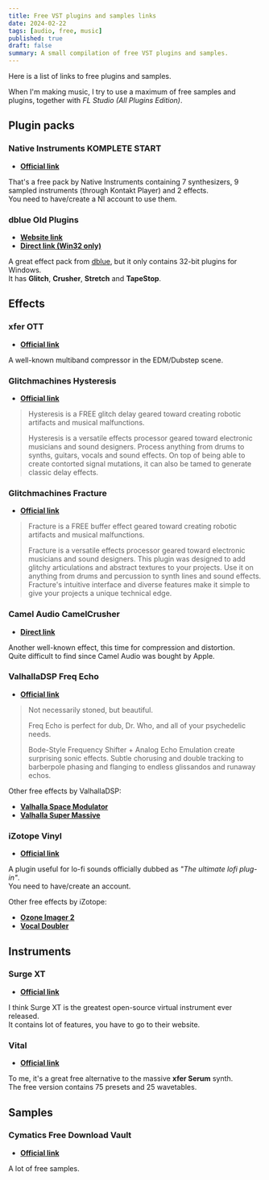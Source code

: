 ```yaml
---
title: Free VST plugins and samples links
date: 2024-02-22
tags: [audio, free, music]
published: true
draft: false
summary: A small compilation of free VST plugins and samples.
---
```


Here is a list of links to free plugins and samples.

When I'm making music, I try to use a maximum of free samples and plugins, together with _FL Studio (All Plugins Edition)_.

## Plugin packs

### Native Instruments KOMPLETE START

- [**Official link**](https://www.native-instruments.com/en/products/komplete/bundles/komplete-start/")

That's a free pack by Native Instruments containing 7 synthesizers, 9 sampled instruments (through Kontakt Player) and 2 effects.  
You need to have/create a NI account to use them.

### dblue Old Plugins

- [**Website link**](https://illformed.org/)
- [**Direct link (Win32 only)**](https://illformed.org/downloads/illformed_old_vst_plugins.zip)

A great effect pack from [dblue](https://illformed.org/), but it only contains 32-bit plugins for Windows.  
It has **Glitch**, **Crusher**, **Stretch** and **TapeStop**.

## Effects

### xfer OTT

- [**Official link**](https://xferrecords.com/freeware)

A well-known multiband compressor in the EDM/Dubstep scene.

### Glitchmachines Hysteresis

- [**Official link**](https://glitchmachines.com/products/hysteresis/)

> Hysteresis is a FREE glitch delay geared toward creating robotic artifacts and musical malfunctions.
>
> Hysteresis is a versatile effects processor geared toward electronic musicians and sound designers. Process anything from drums to synths, guitars, vocals and sound effects. On top of being able to create contorted signal mutations, it can also be tamed to generate classic delay effects.

### Glitchmachines Fracture

- [**Official link**](https://glitchmachines.com/products/fracture/)

> Fracture is a FREE buffer effect geared toward creating robotic artifacts and musical malfunctions.
>
> Fracture is a versatile effects processor geared toward electronic musicians and sound designers. This plugin was designed to add glitchy articulations and abstract textures to your projects. Use it on anything from drums and percussion to synth lines and sound effects. Fracture's intuitive interface and diverse features make it simple to give your projects a unique technical edge.

### Camel Audio CamelCrusher

- [**Direct link**](https://www.audiopluginsforfree.com/wp-content/uploads/2018/10/camelcrusher-win_mac.zip)

Another well-known effect, this time for compression and distortion.  
Quite difficult to find since Camel Audio was bought by Apple.

### ValhallaDSP Freq Echo

- [**Official link**](https://valhalladsp.com/shop/delay/valhalla-freq-echo/)

> Not necessarily stoned, but beautiful.
>
> Freq Echo is perfect for dub, Dr. Who, and all of your psychedelic needs.
>
> Bode-Style Frequency Shifter + Analog Echo Emulation create surprising sonic effects. Subtle chorusing and double tracking to barberpole phasing and flanging to endless glissandos and runaway echos.

Other free effects by ValhallaDSP:

- [**Valhalla Space Modulator**](https://valhalladsp.com/shop/modulation/valhalla-space-modulator/)
- [**Valhalla Super Massive**](https://valhalladsp.com/shop/reverb/valhalla-supermassive/)

### iZotope Vinyl

- [**Official link**](https://www.izotope.com/en/products/downloads/vinyl.html)

A plugin useful for lo-fi sounds officially dubbed as _"The ultimate lofi plug-in"_.  
You need to have/create an account.

Other free effects by iZotope:

- [**Ozone Imager 2**](https://www.izotope.com/en/products/downloads/ozone_imager2.html)
- [**Vocal Doubler**](https://www.izotope.com/en/products/downloads/vocal-doubler.html)

## Instruments

### Surge XT

- [**Official link**](https://surge-synthesizer.github.io/)

I think Surge XT is the greatest open-source virtual instrument ever released.  
It contains lot of features, you have to go to their website.

### Vital

- [**Official link**](https://vital.audio/)

To me, it's a great free alternative to the massive **xfer Serum** synth.  
The free version contains 75 presets and 25 wavetables.

## Samples

### Cymatics Free Download Vault

- [**Official link**](https://cymatics.fm/pages/free-download-vault)

A lot of free samples.
